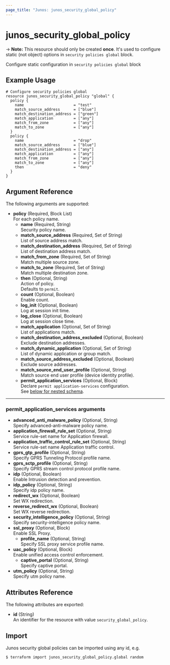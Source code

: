 ```yaml
---
page_title: "Junos: junos_security_global_policy"
---
```


# junos_security_global_policy

-> **Note:** This resource should only be created **once**.
It's used to configure static (not object) options in `security policies global` block.

Configure static configuration in `security policies global` block

## Example Usage

```hcl
# Configure security policies global
resource junos_security_global_policy "global" {
  policy {
    name                      = "test"
    match_source_address      = ["blue"]
    match_destination_address = ["green"]
    match_application         = ["any"]
    match_from_zone           = ["any"]
    match_to_zone             = ["any"]
  }
  policy {
    name                      = "drop"
    match_source_address      = ["blue"]
    match_destination_address = ["any"]
    match_application         = ["any"]
    match_from_zone           = ["any"]
    match_to_zone             = ["any"]
    then                      = "deny"
  }
}
```

## Argument Reference

The following arguments are supported:

- **policy** (Required, Block List)  
  For each policy name.
  - **name** (Required, String)  
    Security policy name.
  - **match_source_address** (Required, Set of String)  
    List of source address match.
  - **match_destination_address** (Required, Set of String)  
    List of destination address match.
  - **match_from_zone** (Required, Set of String)  
    Match multiple source zone.
  - **match_to_zone** (Required, Set of String)  
    Match multiple destination zone.
  - **then** (Optional, String)  
    Action of policy.  
    Defaults to `permit`.
  - **count** (Optional, Boolean)  
    Enable count.
  - **log_init** (Optional, Boolean)  
    Log at session init time.
  - **log_close** (Optional, Boolean)  
    Log at session close time.
  - **match_application** (Optional, Set of String)  
    List of applications match.
  - **match_destination_address_excluded** (Optional, Boolean)  
    Exclude destination addresses.
  - **match_dynamic_application** (Optional, Set of String)  
    List of dynamic application or group match.
  - **match_source_address_excluded** (Optional, Boolean)  
    Exclude source addresses.
  - **match_source_end_user_profile** (Optional, String)  
    Match source end user profile (device identity profile).
  - **permit_application_services** (Optional, Block)  
    Declare `permit application-services` configuration.  
    See [below for nested schema](#permit_application_services-arguments).

---

### permit_application_services arguments

- **advanced_anti_malware_policy** (Optional, String)  
  Specify advanced-anti-malware policy name.
- **application_firewall_rule_set** (Optional, String)  
  Service rule-set name for Application firewall.
- **application_traffic_control_rule_set** (Optional, String)  
  Service rule-set name Application traffic control.
- **gprs_gtp_profile** (Optional, String)  
  Specify GPRS Tunneling Protocol profile name.
- **gprs_sctp_profile** (Optional, String)  
  Specify GPRS stream control protocol profile name.
- **idp** (Optional, Boolean)  
  Enable Intrusion detection and prevention.
- **idp_policy** (Optional, String)  
  Specify idp policy name.
- **redirect_wx** (Optional, Boolean)  
  Set WX redirection.
- **reverse_redirect_wx** (Optional, Boolean)  
  Set WX reverse redirection.
- **security_intelligence_policy** (Optional, String)  
  Specify security-intelligence policy name.
- **ssl_proxy** (Optional, Block)  
  Enable SSL Proxy.
  - **profile_name** (Optional, String)  
    Specify SSL proxy service profile name.
- **uac_policy** (Optional, Block)  
  Enable unified access control enforcement.
  - **captive_portal** (Optional, String)  
    Specify captive portal.
- **utm_policy** (Optional, String)  
  Specify utm policy name.

## Attributes Reference

The following attributes are exported:

- **id** (String)  
  An identifier for the resource with value `security_global_policy`.

## Import

Junos security global policies can be imported using any id, e.g.

```shell
$ terraform import junos_security_global_policy.global random
```
